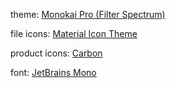 theme: [Monokai Pro (Filter Spectrum)](https://marketplace.visualstudio.com/items?itemName=monokai.theme-monokai-pro-vscode)

file icons: [Material Icon Theme](https://marketplace.visualstudio.com/items?itemName=PKief.material-icon-theme)

product icons: [Carbon](https://marketplace.visualstudio.com/items?itemName=antfu.icons-carbon)

font: [JetBrains Mono](https://www.jetbrains.com/lp/mono/)
